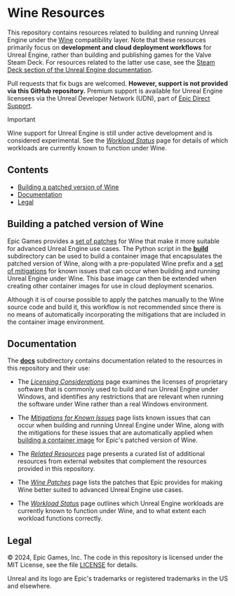 # Wine Resources

This repository contains resources related to building and running Unreal Engine under the [Wine](https://www.winehq.org/) compatibility layer. Note that these resources primarily focus on **development and cloud deployment workflows** for Unreal Engine, rather than building and publishing games for the Valve Steam Deck. For resources related to the latter use case, see the [Steam Deck section of the Unreal Engine documentation](https://docs.unrealengine.com/en-US/steam-deck-in-unreal-engine/).

Pull requests that fix bugs are welcomed. **However, support is not provided via this GitHub repository.** Premium support is available for Unreal Engine licensees via the Unreal Developer Network (UDN), part of [Epic Direct Support](https://www.unrealengine.com/en-US/support).

> [!IMPORTANT]
> Wine support for Unreal Engine is still under active development and is considered experimental. See the [*Workload Status*](./docs/status.md) page for details of which workloads are currently known to function under Wine.


## Contents

- [Building a patched version of Wine](#building-a-patched-version-of-wine)
- [Documentation](#documentation)
- [Legal](#legal)


## Building a patched version of Wine

Epic Games provides a [set of patches](./docs/patches.md) for Wine that make it more suitable for advanced Unreal Engine use cases. The Python script in the [**build**](./build/) subdirectory can be used to build a container image that encapsulates the patched version of Wine, along with a pre-populated Wine prefix and a [set of mitigations](./docs/mitigations.md) for known issues that can occur when building and running Unreal Engine under Wine. This base image can then be extended when creating other container images for use in cloud deployment scenarios.

Although it is of course possible to apply the patches manually to the Wine source code and build it, this workflow is not recommended since there is no means of automatically incorporating the mitigations that are included in the container image environment.


## Documentation

The [**docs**](./docs) subdirectory contains documentation related to the resources in this repository and their use:

- The [*Licensing Considerations*](./docs/licenses.md) page examines the licenses of proprietary software that is commonly used to build and run Unreal Engine under Windows, and identifies any restrictions that are relevant when running the software under Wine rather than a real Windows environment.

- The [*Mitigations for Known Issues*](./docs/mitigations.md) page lists known issues that can occur when building and running Unreal Engine under Wine, along with the mitigations for these issues that are automatically applied when [building a container image](#building-a-patched-version-of-wine) for Epic's patched version of Wine.

- The [*Related Resources*](./docs/resources.md) page presents a curated list of additional resources from external websites that complement the resources provided in this repository.

- The [*Wine Patches*](./docs/patches.md) page lists the patches that Epic provides for making Wine better suited to advanced Unreal Engine use cases.

- The [*Workload Status*](./docs/status.md) page outlines which Unreal Engine workloads are currently known to function under Wine, and to what extent each workload functions correctly.


## Legal

&copy; 2024, Epic Games, Inc. The code in this repository is licensed under the MIT License, see the file [LICENSE](./LICENSE) for details.

Unreal and its logo are Epic's trademarks or registered trademarks in the US and elsewhere.
